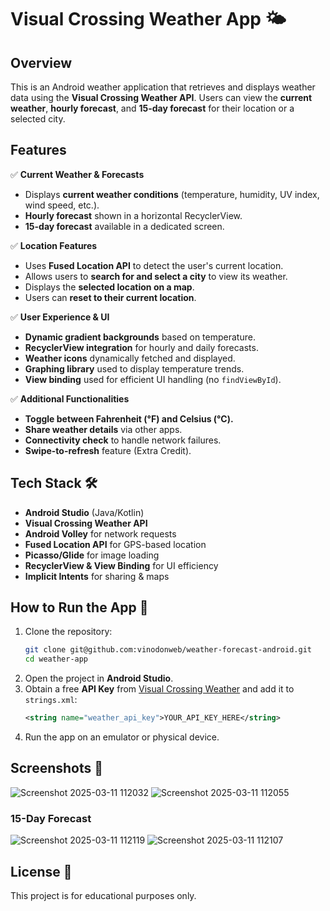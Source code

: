 # Visual Crossing Weather App 🌤️  

## Overview  
This is an Android weather application that retrieves and displays weather data using the **Visual Crossing Weather API**. Users can view the **current weather**, **hourly forecast**, and **15-day forecast** for their location or a selected city.  

## Features  
✅ **Current Weather & Forecasts**  
- Displays **current weather conditions** (temperature, humidity, UV index, wind speed, etc.).  
- **Hourly forecast** shown in a horizontal RecyclerView.  
- **15-day forecast** available in a dedicated screen.  

✅ **Location Features**  
- Uses **Fused Location API** to detect the user's current location.  
- Allows users to **search for and select a city** to view its weather.  
- Displays the **selected location on a map**.  
- Users can **reset to their current location**.  

✅ **User Experience & UI**  
- **Dynamic gradient backgrounds** based on temperature.  
- **RecyclerView integration** for hourly and daily forecasts.  
- **Weather icons** dynamically fetched and displayed.  
- **Graphing library** used to display temperature trends.  
- **View binding** used for efficient UI handling (no `findViewById`).  

✅ **Additional Functionalities**  
- **Toggle between Fahrenheit (°F) and Celsius (°C).**  
- **Share weather details** via other apps.  
- **Connectivity check** to handle network failures.  
- **Swipe-to-refresh** feature (Extra Credit).  

## Tech Stack 🛠️  
- **Android Studio** (Java/Kotlin)  
- **Visual Crossing Weather API**  
- **Android Volley** for network requests  
- **Fused Location API** for GPS-based location  
- **Picasso/Glide** for image loading  
- **RecyclerView & View Binding** for UI efficiency  
- **Implicit Intents** for sharing & maps  

## How to Run the App 🚀  
1. Clone the repository:  
   ```sh  
   git clone git@github.com:vinodonweb/weather-forecast-android.git  
   cd weather-app  
   ```  
2. Open the project in **Android Studio**.  
3. Obtain a free **API Key** from [Visual Crossing Weather](https://www.visualcrossing.com/) and add it to `strings.xml`:  
   ```xml  
   <string name="weather_api_key">YOUR_API_KEY_HERE</string>  
   ```  
4. Run the app on an emulator or physical device.  

## Screenshots 📸  
![Screenshot 2025-03-11 112032](https://github.com/user-attachments/assets/da1f8d65-e3f5-42f3-83b2-3bbd2b57b4d4)
![Screenshot 2025-03-11 112055](https://github.com/user-attachments/assets/d2c7bf1e-48a8-421e-b051-ebdb0853e092)

  ### 15-Day Forecast
  
![Screenshot 2025-03-11 112119](https://github.com/user-attachments/assets/fc89f4a8-951b-406b-bec5-b3e6afbf04d9)
![Screenshot 2025-03-11 112107](https://github.com/user-attachments/assets/2eb48ef3-6d3e-4dda-996f-baadb58c4d66)


## License 📜  
This project is for educational purposes only. 
